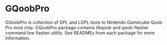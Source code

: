 GQoobPro
========

GQoobPro is collection of GPL and LGPL tools to Nintendo Gamecube Qoob Pro 
mod chip. GQoobPro package contains libqoob and qoob-flasher command line 
flasher utility. See READMEs from each package for more information.
